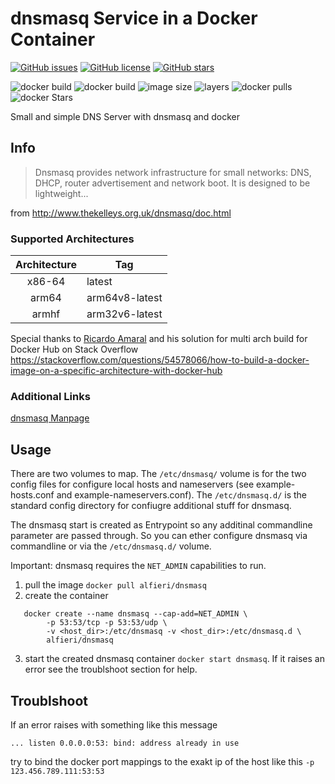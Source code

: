 # dnsmasq Service in a Docker Container
[![GitHub issues](https://img.shields.io/github/issues/Alfieri/dnsmasq-docker.svg)](https://github.com/Alfieri/dnsmasq-docker/issues)
[![GitHub license](https://img.shields.io/github/license/Alfieri/dnsmasq-docker.svg)](https://github.com/Alfieri/dnsmasq-docker/blob/master/LICENSE)
[![GitHub stars](https://img.shields.io/github/stars/Alfieri/dnsmasq-docker.svg?label=Github%20stars)](https://github.com/Alfieri/dnsmasq-docker/stargazers)

![docker build](https://img.shields.io/docker/cloud/build/alfieri/dnsmasq.svg)
![docker build](https://img.shields.io/docker/cloud/automated/alfieri/dnsmasq.svg)
![image size](https://img.shields.io/microbadger/image-size/alfieri/dnsmasq.svg)
![layers](https://img.shields.io/microbadger/layers/alfieri/dnsmasq.svg)
![docker pulls](https://img.shields.io/docker/pulls/alfieri/dnsmasq.svg)
![docker Stars](https://img.shields.io/docker/stars/alfieri/dnsmasq.svg)

Small and simple DNS Server with dnsmasq and docker

## Info
> Dnsmasq provides network infrastructure for small networks: DNS, DHCP, router advertisement and network boot. It is designed to be lightweight...

from http://www.thekelleys.org.uk/dnsmasq/doc.html

### Supported Architectures
| Architecture | Tag |
| :----: | --- |
| x86-64 | latest |
| arm64 | arm64v8-latest |
| armhf | arm32v6-latest |

Special thanks to [Ricardo Amaral](https://stackoverflow.com/users/40480/ricardo-amaral) and his solution for multi arch build for Docker Hub on Stack Overflow https://stackoverflow.com/questions/54578066/how-to-build-a-docker-image-on-a-specific-architecture-with-docker-hub

### Additional Links
<a href="http://www.thekelleys.org.uk/dnsmasq/docs/dnsmasq-man.html">dnsmasq Manpage</a>


## Usage
There are two volumes to map. The `/etc/dnsmasq/` volume is for the two config files for configure local hosts and nameservers (see example-hosts.conf and example-nameservers.conf). The `/etc/dnsmasq.d/` is the standard config directory for confiugre additional stuff for dnsmasq. 

The dnsmasq start is created as Entrypoint so any additinal commandline parameter are passed through. So you can ether configure dnsmasq via commandline or via the `/etc/dnsmasq.d/` volume.


Important: dnsmasq requires the `NET_ADMIN` capabilities to run.

1. pull the image `docker pull alfieri/dnsmasq`
2. create the container    
```
   docker create --name dnsmasq --cap-add=NET_ADMIN \
        -p 53:53/tcp -p 53:53/udp \
        -v <host_dir>:/etc/dnsmasq -v <host_dir>:/etc/dnsmasq.d \
        alfieri/dnsmasq
```
3. start the created dnsmasq container `docker start dnsmasq`. If it raises an error see the troublshoot section for help.


## Troublshoot
If an error raises with something like this message

    ... listen 0.0.0.0:53: bind: address already in use

try to bind the docker port mappings to the exakt ip of the host like this `-p 123.456.789.111:53:53`
